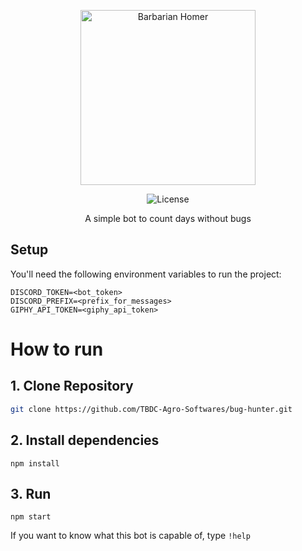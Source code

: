 <p align="center">
  <img src="https://github.com/TBDC-Agro-Softwares/bug-hunter/blob/main/images/barbarian-homer.webp" alt="Barbarian Homer" width="280"/>
</p>

<p align="center">	
  <img alt="License" src="https://img.shields.io/badge/license-MIT-FBC400">
</p>

<div align="center">A simple bot to count days without bugs</div>

## Setup

You'll need the following environment variables to run the project:

```dosini
DISCORD_TOKEN=<bot_token>
DISCORD_PREFIX=<prefix_for_messages>
GIPHY_API_TOKEN=<giphy_api_token>
```

# How to run

## 1. Clone Repository

```bash
git clone https://github.com/TBDC-Agro-Softwares/bug-hunter.git
```

## 2. Install dependencies
```
npm install
```

## 3. Run
```
npm start
```

If you want to know what this bot is capable of, type `!help`
